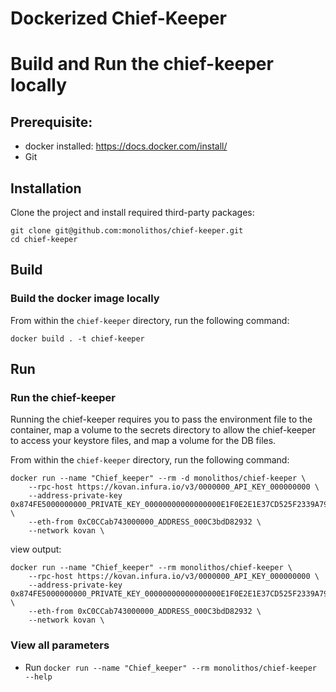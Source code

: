 #  Dockerized Chief-Keeper

# Build and Run the chief-keeper locally

## Prerequisite:
- docker installed: https://docs.docker.com/install/
- Git

## Installation
Clone the project and install required third-party packages:
```
git clone git@github.com:monolithos/chief-keeper.git
cd chief-keeper
```

## Build
### Build the docker image locally
From within the `chief-keeper` directory, run the following command:
```
docker build . -t chief-keeper
```

## Run
### Run the chief-keeper
Running the chief-keeper requires you to pass the environment file to the container, map a volume to the secrets directory to allow the chief-keeper to access your keystore files, and map a volume for the DB files.

From within the `chief-keeper` directory, run the following command:

```
docker run --name "Chief_keeper" --rm -d monolithos/chief-keeper \
    --rpc-host https://kovan.infura.io/v3/0000000_API_KEY_000000000 \
    --address-private-key 0x874FE5000000000_PRIVATE_KEY_00000000000000000E1F0E2E1E37CD525F2339A79F8 \
    --eth-from 0xC0CCab743000000_ADDRESS_000C3bdD82932 \
    --network kovan \
```

view output: 
```
docker run --name "Chief_keeper" --rm monolithos/chief-keeper \
    --rpc-host https://kovan.infura.io/v3/0000000_API_KEY_000000000 \
    --address-private-key 0x874FE5000000000_PRIVATE_KEY_00000000000000000E1F0E2E1E37CD525F2339A79F8 \
    --eth-from 0xC0CCab743000000_ADDRESS_000C3bdD82932 \
    --network kovan \
```

### View all parameters
 - Run `docker run --name "Chief_keeper" --rm monolithos/chief-keeper --help`
